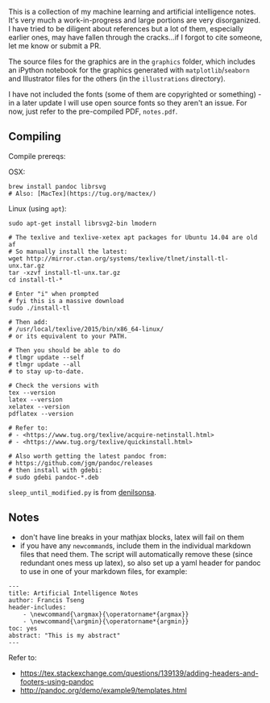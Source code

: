 This is a collection of my machine learning and artificial intelligence notes. It's very much a work-in-progress and large portions are very disorganized. I have tried to be diligent about references but a lot of them, especially earlier ones, may have fallen through the cracks...if I forgot to cite someone, let me know or submit a PR.

The source files for the graphics are in the `graphics` folder, which includes an iPython notebook for the graphics generated with `matplotlib`/`seaborn` and Illustrator files for the others (in the `illustrations` directory).

I have not included the fonts (some of them are copyrighted or something) - in a later update I will use open source fonts so they aren't an issue. For now, just refer to the pre-compiled PDF, `notes.pdf`.

## Compiling

Compile prereqs:

OSX:

    brew install pandoc librsvg
    # Also: [MacTex](https://tug.org/mactex/)

Linux (using `apt`):

    sudo apt-get install librsvg2-bin lmodern

    # The texlive and texlive-xetex apt packages for Ubuntu 14.04 are old af
    # So manually install the latest:
    wget http://mirror.ctan.org/systems/texlive/tlnet/install-tl-unx.tar.gz
    tar -xzvf install-tl-unx.tar.gz
    cd install-tl-*

    # Enter "i" when prompted
    # fyi this is a massive download
    sudo ./install-tl

    # Then add:
    # /usr/local/texlive/2015/bin/x86_64-linux/
    # or its equivalent to your PATH.

    # Then you should be able to do
    # tlmgr update --self
    # tlmgr update --all
    # to stay up-to-date.

    # Check the versions with
    tex --version
    latex --version
    xelatex --version
    pdflatex --version

    # Refer to:
    # - <https://www.tug.org/texlive/acquire-netinstall.html>
    # - <https://www.tug.org/texlive/quickinstall.html>

    # Also worth getting the latest pandoc from:
    # https://github.com/jgm/pandoc/releases
    # then install with gdebi:
    # sudo gdebi pandoc-*.deb

`sleep_until_modified.py` is from [denilsonsa](https://bitbucket.org/denilsonsa/small_scripts/src/b20d762b9c1a0d250ddbd8e26850df62d84b1559/sleep_until_modified.py?at=default).


## Notes

- don't have line breaks in your mathjax blocks, latex will fail on them
- if you have any `newcommand`s, include them in the individual markdown files that need them. The script will automatically remove these (since redundant ones mess up latex), so also set up a yaml header for pandoc to use in one of your markdown files, for example:

```
---
title: Artificial Intelligence Notes
author: Francis Tseng
header-includes:
    - \newcommand{\argmax}{\operatorname*{argmax}}
    - \newcommand{\argmin}{\operatorname*{argmin}}
toc: yes
abstract: "This is my abstract"
---
```


Refer to:

- <https://tex.stackexchange.com/questions/139139/adding-headers-and-footers-using-pandoc>
- <http://pandoc.org/demo/example9/templates.html>
